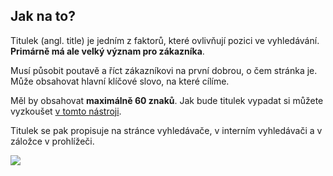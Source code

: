 ## Jak na to?

Titulek (angl. title) je jedním z faktorů, které ovlivňují pozici ve vyhledávání. **Primárně má ale velký význam pro zákazníka**.

Musí působit poutavě a říct zákazníkovi na první dobrou, o čem stránka je. Může obsahovat hlavní klíčové slovo, na které cílíme.

Měl by obsahovat **maximálně 60 znaků**. Jak bude titulek vypadat si můžete vyzkoušet <a href='https://mangools.com/free-seo-tools/serp-simulator' target='_blank'>v tomto nástroji</a>.

Titulek se pak propisuje na stránce vyhledávače, v interním vyhledávači a v záložce v prohlížeči.

![](images/screenshot_title.png)
